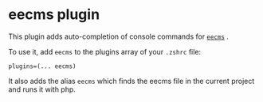 # eecms plugin

This plugin adds auto-completion of console commands for [`eecms`](https://github.com/ExpressionEngine/ExpressionEngine)
.

To use it, add `eecms` to the plugins array of your `.zshrc` file:

```
plugins=(... eecms)
```

It also adds the alias `eecms` which finds the eecms file in the current project and runs it with php.
